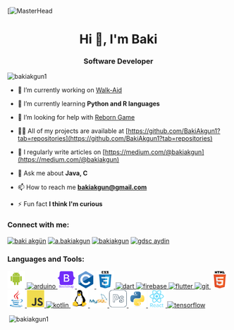  [![MasterHead]([https://www.google.com/url?sa=i&url=https%3A%2F%2Fgithub.com%2FSergei-Fediukov&psig=AOvVaw1b8YlRxMNob3HHcYoTAagb&ust=1710789020710000&source=images&cd=vfe&opi=89978449&ved=0CBIQjRxqFwoTCPCexfD_-4QDFQAAAAAdAAAAABBu](https://www.google.com/url?sa=i&url=https%3A%2F%2Fgithub.com%2FSergei-Fediukov&psig=AOvVaw1b8YlRxMNob3HHcYoTAagb&ust=1710789020710000&source=images&cd=vfe&opi=89978449&ved=0CBIQjRxqFwoTCPCexfD_-4QDFQAAAAAdAAAAABBu))
<h1 align="center">Hi 👋, I'm Baki</h1>
<h3 align="center">Software Developer</h3>

<p align="left"> <img src="https://komarev.com/ghpvc/?username=bakiakgun1&label=Profile%20views&color=0e75b6&style=flat" alt="bakiakgun1" /> </p>

- 🔭 I’m currently working on [Walk-Aid](https://github.com/BakiAkgun1/Walk--Aid)

- 🌱 I’m currently learning **Python and R languages**

- 🤝 I’m looking for help with [Reborn Game](https://github.com/BakiAkgun1/Reborn-Game)

- 👨‍💻 All of my projects are available at [https://github.com/BakiAkgun1?tab=repositories](https://github.com/BakiAkgun1?tab=repositories)

- 📝 I regularly write articles on [https://medium.com/@bakiakgun](https://medium.com/@bakiakgun)

- 💬 Ask me about **Java, C**

- 📫 How to reach me **bakiakgun@gmail.com**

- ⚡ Fun fact **I think I'm curious**

<h3 align="left">Connect with me:</h3>
<p align="left">
<a href="https://linkedin.com/in/baki akgün" target="blank"><img align="center" src="https://raw.githubusercontent.com/rahuldkjain/github-profile-readme-generator/master/src/images/icons/Social/linked-in-alt.svg" alt="baki akgün" height="30" width="40" /></a>
<a href="https://instagram.com/a.baki̇akgun" target="blank"><img align="center" src="https://raw.githubusercontent.com/rahuldkjain/github-profile-readme-generator/master/src/images/icons/Social/instagram.svg" alt="a.baki̇akgun" height="30" width="40" /></a>
<a href="https://medium.com/baki̇akgun" target="blank"><img align="center" src="https://raw.githubusercontent.com/rahuldkjain/github-profile-readme-generator/master/src/images/icons/Social/medium.svg" alt="baki̇akgun" height="30" width="40" /></a>
<a href="https://www.youtube.com/c/gdsc aydin" target="blank"><img align="center" src="https://raw.githubusercontent.com/rahuldkjain/github-profile-readme-generator/master/src/images/icons/Social/youtube.svg" alt="gdsc aydin" height="30" width="40" /></a>
</p>

<h3 align="left">Languages and Tools:</h3>
<p align="left"> <a href="https://developer.android.com" target="_blank" rel="noreferrer"> <img src="https://raw.githubusercontent.com/devicons/devicon/master/icons/android/android-original-wordmark.svg" alt="android" width="40" height="40"/> </a> <a href="https://www.arduino.cc/" target="_blank" rel="noreferrer"> <img src="https://cdn.worldvectorlogo.com/logos/arduino-1.svg" alt="arduino" width="40" height="40"/> </a> <a href="https://getbootstrap.com" target="_blank" rel="noreferrer"> <img src="https://raw.githubusercontent.com/devicons/devicon/master/icons/bootstrap/bootstrap-plain-wordmark.svg" alt="bootstrap" width="40" height="40"/> </a> <a href="https://www.cprogramming.com/" target="_blank" rel="noreferrer"> <img src="https://raw.githubusercontent.com/devicons/devicon/master/icons/c/c-original.svg" alt="c" width="40" height="40"/> </a> <a href="https://www.w3schools.com/css/" target="_blank" rel="noreferrer"> <img src="https://raw.githubusercontent.com/devicons/devicon/master/icons/css3/css3-original-wordmark.svg" alt="css3" width="40" height="40"/> </a> <a href="https://dart.dev" target="_blank" rel="noreferrer"> <img src="https://www.vectorlogo.zone/logos/dartlang/dartlang-icon.svg" alt="dart" width="40" height="40"/> </a> <a href="https://firebase.google.com/" target="_blank" rel="noreferrer"> <img src="https://www.vectorlogo.zone/logos/firebase/firebase-icon.svg" alt="firebase" width="40" height="40"/> </a> <a href="https://flutter.dev" target="_blank" rel="noreferrer"> <img src="https://www.vectorlogo.zone/logos/flutterio/flutterio-icon.svg" alt="flutter" width="40" height="40"/> </a> <a href="https://git-scm.com/" target="_blank" rel="noreferrer"> <img src="https://www.vectorlogo.zone/logos/git-scm/git-scm-icon.svg" alt="git" width="40" height="40"/> </a> <a href="https://www.w3.org/html/" target="_blank" rel="noreferrer"> <img src="https://raw.githubusercontent.com/devicons/devicon/master/icons/html5/html5-original-wordmark.svg" alt="html5" width="40" height="40"/> </a> <a href="https://www.java.com" target="_blank" rel="noreferrer"> <img src="https://raw.githubusercontent.com/devicons/devicon/master/icons/java/java-original.svg" alt="java" width="40" height="40"/> </a> <a href="https://developer.mozilla.org/en-US/docs/Web/JavaScript" target="_blank" rel="noreferrer"> <img src="https://raw.githubusercontent.com/devicons/devicon/master/icons/javascript/javascript-original.svg" alt="javascript" width="40" height="40"/> </a> <a href="https://kotlinlang.org" target="_blank" rel="noreferrer"> <img src="https://www.vectorlogo.zone/logos/kotlinlang/kotlinlang-icon.svg" alt="kotlin" width="40" height="40"/> </a> <a href="https://www.linux.org/" target="_blank" rel="noreferrer"> <img src="https://raw.githubusercontent.com/devicons/devicon/master/icons/linux/linux-original.svg" alt="linux" width="40" height="40"/> </a> <a href="https://www.mysql.com/" target="_blank" rel="noreferrer"> <img src="https://raw.githubusercontent.com/devicons/devicon/master/icons/mysql/mysql-original-wordmark.svg" alt="mysql" width="40" height="40"/> </a> <a href="https://www.photoshop.com/en" target="_blank" rel="noreferrer"> <img src="https://raw.githubusercontent.com/devicons/devicon/master/icons/photoshop/photoshop-line.svg" alt="photoshop" width="40" height="40"/> </a> <a href="https://www.python.org" target="_blank" rel="noreferrer"> <img src="https://raw.githubusercontent.com/devicons/devicon/master/icons/python/python-original.svg" alt="python" width="40" height="40"/> </a> <a href="https://reactjs.org/" target="_blank" rel="noreferrer"> <img src="https://raw.githubusercontent.com/devicons/devicon/master/icons/react/react-original-wordmark.svg" alt="react" width="40" height="40"/> </a> <a href="https://www.tensorflow.org" target="_blank" rel="noreferrer"> <img src="https://www.vectorlogo.zone/logos/tensorflow/tensorflow-icon.svg" alt="tensorflow" width="40" height="40"/> </a> </p>

<p>&nbsp;<img align="center" src="https://github-readme-stats.vercel.app/api?username=bakiakgun1&show_icons=true&locale=en" alt="bakiakgun1" /></p>
